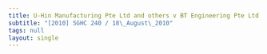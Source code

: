 ```yaml
---
title: U-Hin Manufacturing Pte Ltd and others v BT Engineering Pte Ltd and another
subtitle: "[2010] SGHC 240 / 18\_August\_2010"
tags: null
layout: single
---
```



